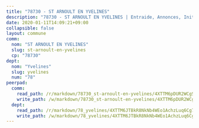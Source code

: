 ```yaml
---
title: "78730 - ST ARNOULT EN YVELINES"
description: "78730 - ST ARNOULT EN YVELINES | Entraide, Annonces, Initiatives"
date: 2020-01-11T14:09:21+09:00
collapsible: false
layout: commune
comm:
  nom: "ST ARNOULT EN YVELINES"
  slug: st-arnoult-en-yvelines
  cp: "78730"
dept:
  nom: "Yvelines"
  slug: yvelines
  num: "78"
peerpad:
  comm:
    read_path: /r/markdown/78730_st-arnoult-en-yvelines/4XTTM6pDUR2WCgSyC4FMh1Rby2k6V3N8RG2ueRx2c3XsAvo2V
    write_path: /w/markdown/78730_st-arnoult-en-yvelines/4XTTM6pDUR2WCgSyC4FMh1Rby2k6V3N8RG2ueRx2c3XsAvo2V-K3TgTcZn36uytLap8gFA3w5N6u3QHsHfm286ZdU1AZhHhiK9jfJSvNNyktkb6QhWw7Mpa26yueCP8fHM6HvF1eG9gcrUdgME4PtsvfCUhJ5z6PgKkLyozSuVhKdokYwqPKicV5YZ
  dept:
    read_path: /r/markdown/78_yvelines/4XTTM6JTBkR8NkNb4WEo1AchzLuq6Cg73ydg7w9pErcQZA13p
    write_path: /w/markdown/78_yvelines/4XTTM6JTBkR8NkNb4WEo1AchzLuq6Cg73ydg7w9pErcQZA13p-K3TgUBFRQCPZwoWqJkunXeSjdgbtU3xzUSsui8DBc3rCTw6mbo4gNvfQRdE99JD3AnVW7fzseq687LKfGWCfAPajih5ByiZ3SpFz1r449oWaDnM5BHKZTbYtf6pEhRvzWbcazhrS
---
```


